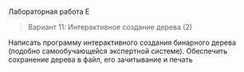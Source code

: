 Лабораторная работа E

>Вариант 11: Интерактивное создание дерева (2)

Написать программу интерактивного создания бинарного дерева (подобно самообучающейся экспертной системе).
Обеспечить сохранение дерева в файл, его зачитывание и печать
